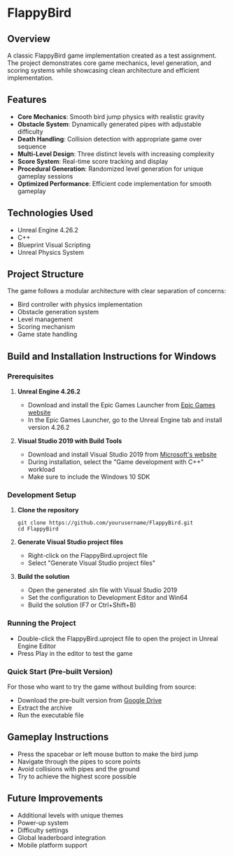 # FlappyBird

## Overview
A classic FlappyBird game implementation created as a test assignment. The project demonstrates core game mechanics, level generation, and scoring systems while showcasing clean architecture and efficient implementation.

## Features
- **Core Mechanics**: Smooth bird jump physics with realistic gravity
- **Obstacle System**: Dynamically generated pipes with adjustable difficulty
- **Death Handling**: Collision detection with appropriate game over sequence
- **Multi-Level Design**: Three distinct levels with increasing complexity
- **Score System**: Real-time score tracking and display
- **Procedural Generation**: Randomized level generation for unique gameplay sessions
- **Optimized Performance**: Efficient code implementation for smooth gameplay

## Technologies Used
- Unreal Engine 4.26.2
- C++
- Blueprint Visual Scripting
- Unreal Physics System

## Project Structure
The game follows a modular architecture with clear separation of concerns:
- Bird controller with physics implementation
- Obstacle generation system
- Level management
- Scoring mechanism
- Game state handling

## Build and Installation Instructions for Windows

### Prerequisites
1. **Unreal Engine 4.26.2**
   - Download and install the Epic Games Launcher from [Epic Games website](https://www.epicgames.com/store/en-US/download)
   - In the Epic Games Launcher, go to the Unreal Engine tab and install version 4.26.2

2. **Visual Studio 2019 with Build Tools**
   - Download and install Visual Studio 2019 from [Microsoft's website](https://visualstudio.microsoft.com/vs/older-downloads/)
   - During installation, select the "Game development with C++" workload
   - Make sure to include the Windows 10 SDK

### Development Setup
1. **Clone the repository**
   ```
   git clone https://github.com/yourusername/FlappyBird.git
   cd FlappyBird
   ```

2. **Generate Visual Studio project files**
   - Right-click on the FlappyBird.uproject file
   - Select "Generate Visual Studio project files"

3. **Build the solution**
   - Open the generated .sln file with Visual Studio 2019
   - Set the configuration to Development Editor and Win64
   - Build the solution (F7 or Ctrl+Shift+B)

### Running the Project
- Double-click the FlappyBird.uproject file to open the project in Unreal Engine Editor
- Press Play in the editor to test the game

### Quick Start (Pre-built Version)
For those who want to try the game without building from source:
- Download the pre-built version from [Google Drive](https://drive.google.com/drive/folders/1UcSbo_4KD3HGrhT1pZ7RK5S_7szMDJT_?usp=drive_link)
- Extract the archive
- Run the executable file

## Gameplay Instructions
- Press the spacebar or left mouse button to make the bird jump
- Navigate through the pipes to score points
- Avoid collisions with pipes and the ground
- Try to achieve the highest score possible

## Future Improvements
- Additional levels with unique themes
- Power-up system
- Difficulty settings
- Global leaderboard integration
- Mobile platform support
